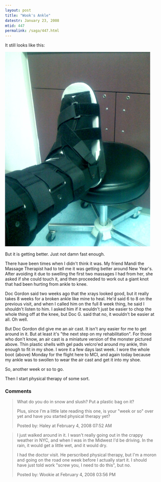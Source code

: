 ```yaml
---
layout: post
title: "Wook's Ankle"
datestr: January 23, 2008
mtid: 447
permalink: /saga/447.html
---
```


It still looks like this:

![woot][]

But it is getting better.  Just not damn fast enough.

There have been times when I didn't think it was.  My friend Mandi the Massage Therapist had to tell me it was getting better around New Year's.  After avoiding it due to swelling the first two massages I had from her, she asked if she could touch it, and then proceeded to work out a giant knot that had been hurting from ankle to knee.

Doc Gordon said two weeks ago that the xrays looked good, but it really takes 8 weeks for a broken ankle like mine to heal.  He'd said 6 to 8 on the previous visit, and when I called him on the full 8 week thing, he said I shouldn't listen to him.  I asked him if it wouldn't just be easier to chop the whole thing off at the knee, but Doc G. said that no, it wouldn't be easier at all.  Oh well.

But Doc Gordon did give me an air cast.  It isn't any easier for me to get around in it.  But at least it's "the next step on my rehabilitation".  For those who don't know, an air cast is a miniature version of the monster pictured above.  Thin plastic shells with gel pads velcro'ed around my ankle, thin enough to fit in my shoe.  I wore it a few days last week.  I wore the whole boot (above) Monday for the flight here to MCI, and again today because my ankle was to swollen to wear the air cast and get it into my shoe.

So, another week or so to go.

Then I start physical therapy of some sort.

### Comments

<blockquote>
What do you do in snow and slush? Put a plastic bag on it?

Plus, since I'm a little late reading this one, is your "week or so" over yet and have you started physical therapy yet?
<div class="comment-meta">Posted by: Haley at February  4, 2008 07:52 AM</div> </blockquote>

<blockquote>
I just walked around in it.  I wasn't really going out in the crappy weather in NYC, and when I was in the Midwest I'd be driving.  In the rain, it would get a little wet, and it would dry.

I had the doctor visit.  He perscribed physical therapy, but I'm a moron and going on the road one week before I actually start it.  I should have just told work "screw you, I need to do this", but no.
<div class="comment-meta">Posted by: Wookie at February  4, 2008 03:56 PM</div> </blockquote>

[woot]: /pics/woot.jpeg
